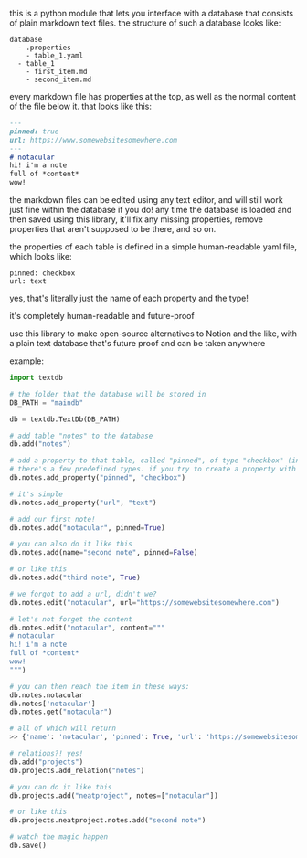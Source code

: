 this is a python module that lets you interface with a database that consists of plain markdown text files.
the structure of such a database looks like:
```
database
  - .properties
    - table_1.yaml
  - table_1
    - first_item.md
    - second_item.md
```

every markdown file has properties at the top, as well as the normal content of the file below it. that looks like this:
```markdown
---
pinned: true
url: https://www.somewebsitesomewhere.com
---
# notacular
hi! i'm a note
full of *content*
wow!
```

the markdown files can be edited using any text editor, and will still work just fine within the database if you do! any time the database is loaded and then saved using this library, it'll fix any missing properties, remove properties that aren't supposed to be there, and so on.

the properties of each table is defined in a simple human-readable yaml file, which looks like:
```
pinned: checkbox
url: text
```
yes, that's literally just the name of each property and the type!

it's completely human-readable and future-proof

use this library to make open-source alternatives to Notion and the like, with a plain text database that's future proof and can be taken anywhere

example:

```python
import textdb

# the folder that the database will be stored in
DB_PATH = "maindb"

db = textdb.TextDb(DB_PATH)

# add table "notes" to the database
db.add("notes")

# add a property to that table, called "pinned", of type "checkbox" (internally that's a boolean)
# there's a few predefined types. if you try to create a property with a type that doesn't exist, it'll tell you what the valid types are
db.notes.add_property("pinned", "checkbox")

# it's simple
db.notes.add_property("url", "text")

# add our first note!
db.notes.add("notacular", pinned=True)

# you can also do it like this
db.notes.add(name="second note", pinned=False)

# or like this
db.notes.add("third note", True)

# we forgot to add a url, didn't we?
db.notes.edit("notacular", url="https://somewebsitesomewhere.com")

# let's not forget the content
db.notes.edit("notacular", content="""
# notacular
hi! i'm a note
full of *content*
wow!
""")

# you can then reach the item in these ways:
db.notes.notacular
db.notes['notacular']
db.notes.get("notacular")

# all of which will return
>> {'name': 'notacular', 'pinned': True, 'url': 'https://somewebsitesomewhere.com', 'content': <the content we added>}

# relations?! yes!
db.add("projects")
db.projects.add_relation("notes")

# you can do it like this
db.projects.add("neatproject", notes=["notacular"])

# or like this
db.projects.neatproject.notes.add("second note")

# watch the magic happen
db.save()
```
